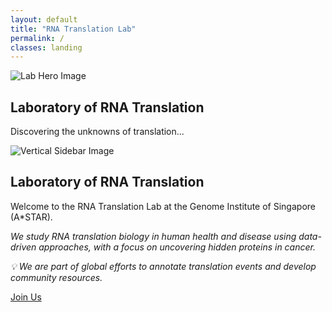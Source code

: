 ```yaml
---
layout: default
title: "RNA Translation Lab"
permalink: /
classes: landing
---
```


<div class="page-wrapper">
  <section class="page-section hero-section fade-in">
    <img src="{{ '/assets/images/Thesis_cover.png' | relative_url }}" alt="Lab Hero Image" />
    <div class="hero-text">
      <h1>Laboratory of RNA Translation</h1>
      <p>Discovering the unknowns of translation...</p>
    </div>
  </section>

  <section class="page-section full-page-layout fade-in">
    <div class="sidebar-image">
      <img src="{{ '/assets/images/Thesis_cover.png' | relative_url }}" alt="Vertical Sidebar Image" />
    </div>
    <div class="main-content">
      <h1>Laboratory of RNA Translation</h1>
      <p>Welcome to the RNA Translation Lab at the Genome Institute of Singapore (A*STAR).</p>
      <p><i>We study RNA translation biology in human health and disease using data-driven approaches, with a focus on uncovering hidden proteins in cancer.</i></p>
      <p><i>💡 We are part of global efforts to annotate translation events and develop community resources.</i></p>
      <a href="/join/" class="cta-button">Join Us</a>
    </div>
  </section>
</div>

